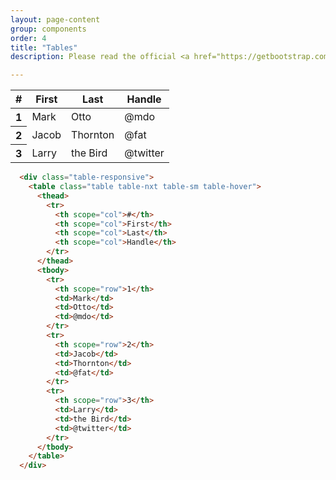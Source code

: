 ```yaml
---
layout: page-content
group: components
order: 4
title: "Tables"
description: Please read the official <a href="https://getbootstrap.com/docs/5.2/components/breadcrumb/" target="_blank">Bootstrap documentation</a> for a full list of options.

---
```


<div class=" mb-5">
  <div class="card">
    <div class="card-body">
      <div class="table-responsive">
        <table class="table table-nxt table-sm table-hover">
          <thead>
            <tr>
              <th scope="col">#</th>
              <th scope="col">First</th>
              <th scope="col">Last</th>
              <th scope="col">Handle</th>
            </tr>
          </thead>
          <tbody>
            <tr>
              <th scope="row">1</th>
              <td>Mark</td>
              <td>Otto</td>
              <td>@mdo</td>
            </tr>
            <tr>
              <th scope="row">2</th>
              <td>Jacob</td>
              <td>Thornton</td>
              <td>@fat</td>
            </tr>
            <tr>
              <th scope="row">3</th>
              <td>Larry</td>
              <td>the Bird</td>
              <td>@twitter</td>
            </tr>
          </tbody>
        </table>
      </div>
    </div>
  </div>
</div>


<div class="card bg-light">

<div class="card-body" markdown="1">

```html
  <div class="table-responsive">
    <table class="table table-nxt table-sm table-hover">
      <thead>
        <tr>
          <th scope="col">#</th>
          <th scope="col">First</th>
          <th scope="col">Last</th>
          <th scope="col">Handle</th>
        </tr>
      </thead>
      <tbody>
        <tr>
          <th scope="row">1</th>
          <td>Mark</td>
          <td>Otto</td>
          <td>@mdo</td>
        </tr>
        <tr>
          <th scope="row">2</th>
          <td>Jacob</td>
          <td>Thornton</td>
          <td>@fat</td>
        </tr>
        <tr>
          <th scope="row">3</th>
          <td>Larry</td>
          <td>the Bird</td>
          <td>@twitter</td>
        </tr>
      </tbody>
    </table>
  </div>
```

</div>
</div>
